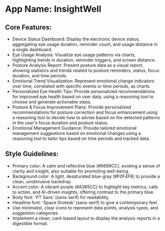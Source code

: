 # **App Name**: InsightWell

## Core Features:

- Device Status Dashboard: Display the electronic device status, aggregating eye usage duration, reminder count, and usage distance in a single dashboard.
- Eye Usage Analysis: Visualize eye usage patterns via charts, highlighting trends in duration, reminder triggers, and screen distance.
- Posture Analysis Report: Present posture data as a visual report, showing statistics and trends related to posture reminders, status, focus duration, and time periods.
- Emotional Trend Visualization: Represent emotional change indicators over time, correlated with specific events or time periods, as charts.
- Personalized Eye Health Tips: Provide personalized recommendations for improved eye health based on user data, using a reasoning tool to choose and generate actionable steps.
- Posture & Focus Improvement Plans: Provide personalized recommendations for posture correction and focus enhancement using a reasoning tool to decide how to advise based on the detected patterns in the user's focus duration and posture status.
- Emotional Management Guidance: Provide tailored emotional management suggestions based on emotional changes using a reasoning tool to tailor tips based on time periods and tracked data.

## Style Guidelines:

- Primary color: A calm and reflective blue (#6699CC), evoking a sense of clarity and insight, also suitable for promoting well-being.
- Background color: A light, desaturated blue-gray (#F0F4F8) to provide a clean, unobtrusive backdrop.
- Accent color: A vibrant purple (#A385CC) to highlight key metrics, calls to action, and AI-driven insights, offering contrast to the primary blue.
- Body font: 'PT Sans' (sans-serif) for readability.
- Headline font: 'Space Grotesk' (sans-serif) to give a contemporary feel.
- Use minimalist, clear icons to represent data points, analysis types, and suggestion categories.
- Implement a clean, card-based layout to display the analysis reports in a digestible format.